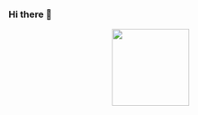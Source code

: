 ### Hi there 👋
<div align="center">
  <img height="137px" src="https://github-readme-stats.vercel.app/api?username=LongLongMorty&hide_title=true&hide_border=true&show_icons=true&line_height=21&text_color=333&icon_color=333&bg_color=fffefe&theme=github" />
</div>

 
<!--
**LongLongMorty/LongLongMorty** is a ✨ _special_ ✨ repository because its `README.md` (this file) appears on your GitHub profile.

Here are some ideas to get you started:

- 🔭 I’m currently working on ...
- 🌱 I’m currently learning ...
- 👯 I’m looking to collaborate on ...
- 🤔 I’m looking for help with ...
- 💬 Ask me about ...
- 📫 How to reach me: ...
- 😄 Pronouns: ...
- ⚡ Fun fact: ...
-->
